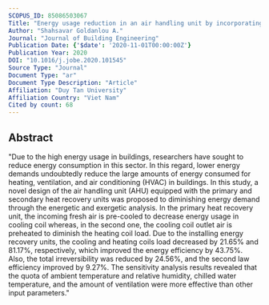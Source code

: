 ```yaml
---
SCOPUS_ID: 85086503067
Title: "Energy usage reduction in an air handling unit by incorporating two heat recovery units"
Author: "Shahsavar Goldanlou A."
Journal: "Journal of Building Engineering"
Publication Date: {'$date': '2020-11-01T00:00:00Z'}
Publication Year: 2020
DOI: "10.1016/j.jobe.2020.101545"
Source Type: "Journal"
Document Type: "ar"
Document Type Description: "Article"
Affiliation: "Duy Tan University"
Affiliation Country: "Viet Nam"
Cited by count: 68
---
```


## Abstract
"Due to the high energy usage in buildings, researchers have sought to reduce energy consumption in this sector. In this regard, lower energy demands undoubtedly reduce the large amounts of energy consumed for heating, ventilation, and air conditioning (HVAC) in buildings. In this study, a novel design of the air handling unit (AHU) equipped with the primary and secondary heat recovery units was proposed to diminishing energy demand through the energetic and exergetic analysis. In the primary heat recovery unit, the incoming fresh air is pre-cooled to decrease energy usage in cooling coil whereas, in the second one, the cooling coil outlet air is preheated to diminish the heating coil load. Due to the installing energy recovery units, the cooling and heating coils load decreased by 21.65% and 81.17%, respectively, which improved the energy efficiency by 43.75%. Also, the total irreversibility was reduced by 24.56%, and the second law efficiency improved by 9.27%. The sensitivity analysis results revealed that the quota of ambient temperature and relative humidity, chilled water temperature, and the amount of ventilation were more effective than other input parameters."
